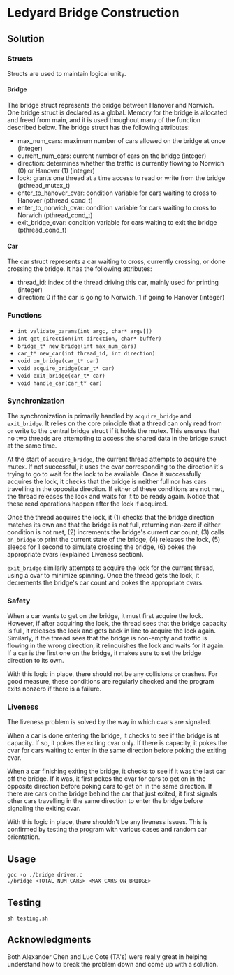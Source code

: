 # Ledyard Bridge Construction

## Solution

### Structs

Structs are used to maintain logical unity.

#### Bridge

The bridge struct represents the bridge between Hanover and Norwich. One bridge struct is declared as a global. Memory for the bridge is allocated and freed from main, and it is used thoughout many of the function described below. The bridge struct has the following attributes:

- max_num_cars: maximum number of cars allowed on the bridge at once (integer)
- current_num_cars: current number of cars on the bridge (integer)
- direction: determines whether the traffic is currently flowing to Norwich (0) or Hanover (1) (integer)
- lock: grants one thread at a time access to read or write from the bridge (pthread_mutex_t)
- enter_to_hanover_cvar: condition variable for cars waiting to cross to Hanover (pthread_cond_t)
- enter_to_norwich_cvar: condition variable for cars waiting to cross to Norwich (pthread_cond_t)
- exit_bridge_cvar: condition variable for cars waiting to exit the bridge (pthread_cond_t)

#### Car

The car struct represents a car waiting to cross, currently crossing, or done crossing the bridge. It has the following attributes:

- thread_id: index of the thread driving this car, mainly used for printing (integer)
- direction: 0 if the car is going to Norwich, 1 if going to Hanover (integer)

### Functions

- ```int validate_params(int argc, char* argv[])```
- ```int get_direction(int direction, char* buffer)```
- ```bridge_t* new_bridge(int max_num_cars)```
- ```car_t* new_car(int thread_id, int direction)```
- ```void on_bridge(car_t* car)```
- ```void acquire_bridge(car_t* car)```
- ```void exit_bridge(car_t* car)```
- ```void handle_car(car_t* car)```

### Synchronization

The synchronization is primarily handled by ```acquire_bridge``` and ```exit_bridge```. It relies on the core principle that a thread can only read from or write to the central bridge struct if it holds the mutex. This ensures that no two threads are attempting to access the shared data in the bridge struct at the same time.

At the start of ```acquire_bridge```, the current thread attempts to acquire the mutex. If not successful, it uses the cvar corresponding to the direction it's trying to go to wait for the lock to be available. Once it successfully acquires the lock, it checks that the bridge is neither full nor has cars travelling in the opposite direction. If either of these conditions are not met, the thread releases the lock and waits for it to be ready again. Notice that these read operations happen after the lock if acquired. 

Once the thread acquires the lock, it (1) checks that the bridge direction matches its own and that the bridge is not full, returning non-zero if either condition is not met, (2) increments the bridge's current car count, (3) calls ```on_bridge``` to print the current state of the bridge, (4) releases the lock, (5) sleeps for 1 second to simulate crossing the bridge, (6) pokes the appropriate cvars (explained Liveness section). 

```exit_bridge``` similarly attempts to acquire the lock for the current thread, using a cvar to minimize spinning. Once the thread gets the lock, it decrements the bridge's car count and pokes the appropriate cvars.

### Safety

When a car wants to get on the bridge, it must first acquire the lock. However, if after acquiring the lock, the thread sees that the bridge capacity is full, it releases the lock and gets back in line to acquire the lock again. Similarly, if the thread sees that the bridge is non-empty and traffic is flowing in the wrong direction, it relinquishes the lock and waits for it again. If a car is the first one on the bridge, it makes sure to set the bridge direction to its own.

With this logic in place, there should not be any collisions or crashes. For good measure, these conditions are regularly checked and the program exits nonzero if there is a failure.

### Liveness

The liveness problem is solved by the way in which cvars are signaled.

When a car is done entering the bridge, it checks to see if the bridge is at capacity. If so, it pokes the exiting cvar only. If there is capacity, it pokes the cvar for cars waiting to enter in the same direction before poking the exiting cvar.

When a car finishing exiting the bridge, it checks to see if it was the last car off the bridge. If it was, it first pokes the cvar for cars to get on in the opposite direction before poking cars to get on in the same direction. If there are cars on the bridge behind the car that just exited, it first signals other cars travelling in the same direction to enter the bridge before signaling the exiting cvar.

With this logic in place, there shouldn't be any liveness issues. This is confirmed by testing the program with various cases and random car orientation.

## Usage

```
gcc -o ./bridge driver.c
./bridge <TOTAL_NUM_CARS> <MAX_CARS_ON_BRIDGE>
```

## Testing

```
sh testing.sh
```

## Acknowledgments

Both Alexander Chen and Luc Cote (TA's) were really great in helping understand how to break the problem down and come up with a solution.
